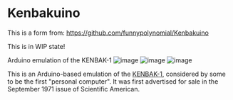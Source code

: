 # Kenbakuino
This is a form from: https://github.com/funnypolynomial/Kenbakuino

This is in WIP state!

Arduino emulation of the KENBAK-1
![image](https://github.com/user-attachments/assets/26ae29fb-287a-4219-afc4-8a3e64df474e)
![image](https://github.com/user-attachments/assets/010c7fdc-043f-49aa-9640-efd224ca0c2f)
![image](https://github.com/user-attachments/assets/0c9e3bf9-4ac9-47de-87b5-9ce6049c9424)

This is an Arduino-based emulation of the 
[KENBAK-1](https://en.wikipedia.org/wiki/Kenbak-1 "Wikipedia"), considered by some to be the first "personal computer".  It was first advertised for sale in the September 1971 issue of Scientific American.
